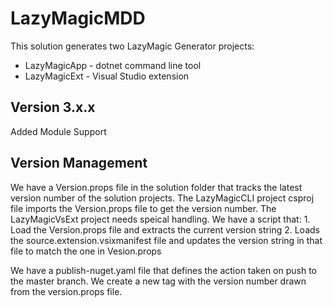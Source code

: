 # LazyMagicMDD 
This solution generates two LazyMagic Generator projects:
- LazyMagicApp - dotnet command line tool
- LazyMagicExt - Visual Studio extension 

## Version 3.x.x
Added Module Support 

## Version Management
We have a Version.props file in the solution folder that tracks the latest version number of the solution projects.
The LazyMagicCLI project csproj file imports the Version.props file to get the version number.
The LazyMagicVsExt project needs speical handling. We have a script that:
	1. Load the Version.props file and extracts the current version string
	2. Loads the source.extension.vsixmanifest file and updates the version string in that file to match the one in Vesion.props

We have a publish-nuget.yaml file that defines the action taken on push to the master branch. We create a new tag with the version number
drawn from the version.props file.

